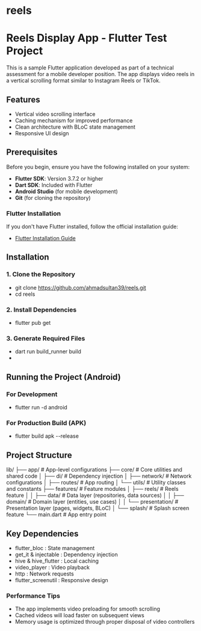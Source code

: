 # reels

# Reels Display App - Flutter Test Project

This is a sample Flutter application developed as part of a technical assessment for a mobile developer position. The app displays video reels in a vertical scrolling format similar to Instagram Reels or TikTok.

## Features

- Vertical video scrolling interface
- Caching mechanism for improved performance
- Clean architecture with BLoC state management
- Responsive UI design

## Prerequisites

Before you begin, ensure you have the following installed on your system:

- **Flutter SDK**: Version 3.7.2 or higher
- **Dart SDK**: Included with Flutter
- **Android Studio** (for mobile development)
- **Git** (for cloning the repository)

### Flutter Installation

If you don't have Flutter installed, follow the official installation guide:

- [Flutter Installation Guide](https://docs.flutter.dev/get-started/install)

## Installation

### 1. Clone the Repository

- git clone https://github.com/ahmadsultan39/reels.git
- cd reels

### 2. Install Dependencies

- flutter pub get

### 3. Generate Required Files

- dart run build_runner build
- 
## Running the Project (Android)

### For Development

- flutter run -d android

### For Production Build (APK)

- flutter build apk --release

## Project Structure

lib/
├── app/                    # App-level configurations
├── core/                   # Core utilities and shared code
│   ├── di/                # Dependency injection
│   ├── network/           # Network configurations
│   ├── routes/            # App routing
│   └── utils/             # Utility classes and constants
├── features/              # Feature modules
│   ├── reels/            # Reels feature
│   │   ├── data/         # Data layer (repositories, data sources)
│   │   ├── domain/       # Domain layer (entities, use cases)
│   │   └── presentation/ # Presentation layer (pages, widgets, BLoC)
│   └── splash/           # Splash screen feature
└── main.dart             # App entry point

## Key Dependencies

- flutter_bloc : State management
- get_it & injectable : Dependency injection
- hive & hive_flutter : Local caching
- video_player : Video playback
- http : Network requests
- flutter_screenutil : Responsive design

### Performance Tips

- The app implements video preloading for smooth scrolling
- Cached videos will load faster on subsequent views
- Memory usage is optimized through proper disposal of video controllers